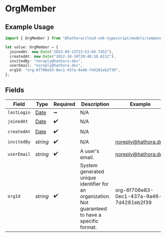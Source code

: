 # OrgMember

## Example Usage

```typescript
import { OrgMember } from "@hathora/cloud-sdk-typescript/models/components";

let value: OrgMember = {
  joinedAt: new Date("2023-09-13T23:53:04.745Z"),
  createdAt: new Date("2022-10-18T20:48:18.611Z"),
  invitedBy: "noreply@hathora.dev",
  userEmail: "noreply@hathora.dev",
  orgId: "org-6f706e83-0ec1-437a-9a46-7d4281eb2f39",
};
```

## Fields

| Field                                                                                             | Type                                                                                              | Required                                                                                          | Description                                                                                       | Example                                                                                           |
| ------------------------------------------------------------------------------------------------- | ------------------------------------------------------------------------------------------------- | ------------------------------------------------------------------------------------------------- | ------------------------------------------------------------------------------------------------- | ------------------------------------------------------------------------------------------------- |
| `lastLogin`                                                                                       | [Date](https://developer.mozilla.org/en-US/docs/Web/JavaScript/Reference/Global_Objects/Date)     | :heavy_minus_sign:                                                                                | N/A                                                                                               |                                                                                                   |
| `joinedAt`                                                                                        | [Date](https://developer.mozilla.org/en-US/docs/Web/JavaScript/Reference/Global_Objects/Date)     | :heavy_check_mark:                                                                                | N/A                                                                                               |                                                                                                   |
| `createdAt`                                                                                       | [Date](https://developer.mozilla.org/en-US/docs/Web/JavaScript/Reference/Global_Objects/Date)     | :heavy_check_mark:                                                                                | N/A                                                                                               |                                                                                                   |
| `invitedBy`                                                                                       | *string*                                                                                          | :heavy_check_mark:                                                                                | N/A                                                                                               | noreply@hathora.dev                                                                               |
| `userEmail`                                                                                       | *string*                                                                                          | :heavy_check_mark:                                                                                | A user's email.                                                                                   | noreply@hathora.dev                                                                               |
| `orgId`                                                                                           | *string*                                                                                          | :heavy_check_mark:                                                                                | System generated unique identifier for an organization. Not guaranteed to have a specific format. | org-6f706e83-0ec1-437a-9a46-7d4281eb2f39                                                          |